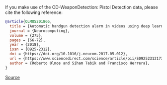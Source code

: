 If you make use of the OD-WeaponDetection: Pistol Detection data, please cite the following reference:

``` bibtex
@article{OLMOS201866,
  title = {Automatic handgun detection alarm in videos using deep learning},
  journal = {Neurocomputing},
  volume = {275},
  pages = {66-72},
  year = {2018},
  issn = {0925-2312},
  doi = {https://doi.org/10.1016/j.neucom.2017.05.012},
  url = {https://www.sciencedirect.com/science/article/pii/S0925231217308196},
  author = {Roberto Olmos and Siham Tabik and Francisco Herrera},
}
```

[Source](https://www.sciencedirect.com/science/article/abs/pii/S0925231217308196)
